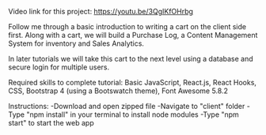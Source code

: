 Video link for this project: https://youtu.be/3QgIKfOHrbg

Follow me through a basic introduction to writing a cart on the client side first. Along with a cart, we will build a Purchase Log, a Content Management System for inventory and Sales Analytics.

 In later tutorials we will take this cart to the next level using a database and secure login for multiple users.

Required skills to complete tutorial: Basic JavaScript, React.js, React Hooks, CSS, Bootstrap 4 (using a Bootswatch theme), Font Awesome 5.8.2

Instructions: -Download and open zipped file -Navigate to "client" folder -Type "npm install" in your terminal to install node modules -Type "npm start" to start the web app
